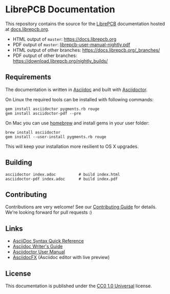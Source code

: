 # LibrePCB Documentation

This repository contains the source for the [LibrePCB](http://librepcb.org)
documentation hosted at [docs.librepcb.org](https://docs.librepcb.org).

- HTML output of `master`: https://docs.librepcb.org
- PDF output of `master`: [librepcb-user-manual-nightly.pdf](https://download.librepcb.org/nightly_builds/master/librepcb-user-manual-nightly.pdf)
- HTML output of other branches: https://docs.librepcb.org/_branches/
- PDF output of other branches: https://download.librepcb.org/nightly_builds/

## Requirements

The documentation is written in [Asciidoc](https://asciidoctor.org/docs/what-is-asciidoc/)
and built with [Asciidoctor](https://asciidoctor.org/).

On Linux the required tools can be installed with following commands:

    gem install asciidoctor pygments.rb rouge
    gem install asciidoctor-pdf --pre

On Mac you can use [homebrew](https://brew.sh/) and install gems in your user
folder:

    brew install asciidoctor
    gem install --user-install pygments.rb rouge

This will keep your installation more resilient to OS X upgrades.

## Building

    asciidoctor index.adoc          # build index.html
    asciidoctor-pdf index.adoc      # build index.pdf

## Contributing

Contributions are very welcome! See our [Contributing Guide](CONTRIBUTING.md)
for details. We're looking forward for pull requests :)

## Links

- [AsciiDoc Syntax Quick Reference](https://asciidoctor.org/docs/asciidoc-syntax-quick-reference/)
- [Asciidoc Writer's Guide](https://asciidoctor.org/docs/asciidoc-writers-guide/)
- [Asciidoctor User Manual](https://asciidoctor.org/docs/user-manual/)
- [AsciidocFX](https://www.asciidocfx.com/) (Asciidoc editor with live preview)

## License

This documentation is published under the
[CC0 1.0 Universal](https://creativecommons.org/publicdomain/zero/1.0/legalcode)
license.
